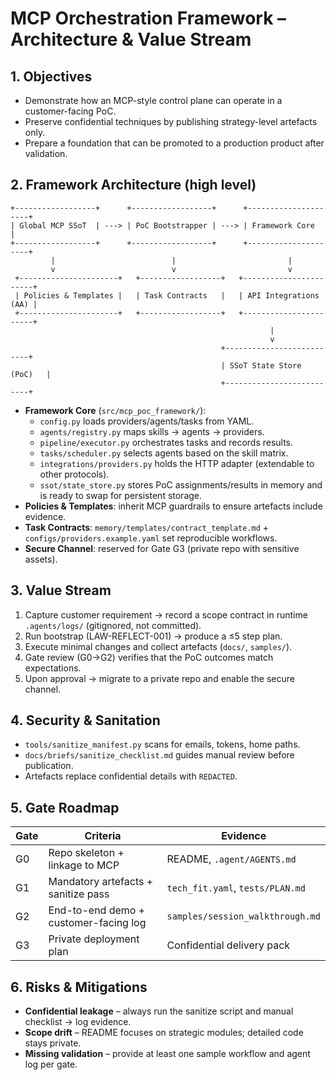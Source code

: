 # MCP Orchestration Framework – Architecture & Value Stream

## 1. Objectives
- Demonstrate how an MCP-style control plane can operate in a customer-facing PoC.
- Preserve confidential techniques by publishing strategy-level artefacts only.
- Prepare a foundation that can be promoted to a production product after validation.

## 2. Framework Architecture (high level)
```
+------------------+      +------------------+      +---------------------+
| Global MCP SSoT  | ---> | PoC Bootstrapper | ---> | Framework Core      |
+------------------+      +------------------+      +---------------------+
         |                          |                         |
         v                          v                         v
 +----------------------+   +------------------+   +-----------------------+
 | Policies & Templates |   | Task Contracts   |   | API Integrations (AA) |
 +----------------------+   +------------------+   +-----------------------+
                                                          |
                                                          v
                                               +--------------------------+
                                               | SSoT State Store (PoC)   |
                                               +--------------------------+
```

- **Framework Core** (`src/mcp_poc_framework/`):
  - `config.py` loads providers/agents/tasks from YAML.
  - `agents/registry.py` maps skills → agents → providers.
  - `pipeline/executor.py` orchestrates tasks and records results.
  - `tasks/scheduler.py` selects agents based on the skill matrix.
  - `integrations/providers.py` holds the HTTP adapter (extendable to other protocols).
  - `ssot/state_store.py` stores PoC assignments/results in memory and is ready to swap for persistent storage.
- **Policies & Templates**: inherit MCP guardrails to ensure artefacts include evidence.
- **Task Contracts**: `memory/templates/contract_template.md` + `configs/providers.example.yaml` set reproducible workflows.
- **Secure Channel**: reserved for Gate G3 (private repo with sensitive assets).

## 3. Value Stream
1. Capture customer requirement → record a scope contract in runtime `.agents/logs/` (gitignored, not committed).
2. Run bootstrap (LAW-REFLECT-001) → produce a ≤5 step plan.
3. Execute minimal changes and collect artefacts (`docs/`, `samples/`).
4. Gate review (G0→G2) verifies that the PoC outcomes match expectations.
5. Upon approval → migrate to a private repo and enable the secure channel.

## 4. Security & Sanitation
- `tools/sanitize_manifest.py` scans for emails, tokens, home paths.
- `docs/briefs/sanitize_checklist.md` guides manual review before publication.
- Artefacts replace confidential details with `REDACTED`.

## 5. Gate Roadmap
| Gate | Criteria | Evidence |
| --- | --- | --- |
| G0 | Repo skeleton + linkage to MCP | README, `.agent/AGENTS.md` |
| G1 | Mandatory artefacts + sanitize pass | `tech_fit.yaml`, `tests/PLAN.md` |
| G2 | End-to-end demo + customer-facing log | `samples/session_walkthrough.md` |
| G3 | Private deployment plan | Confidential delivery pack |

## 6. Risks & Mitigations
- **Confidential leakage** – always run the sanitize script and manual checklist → log evidence.
- **Scope drift** – README focuses on strategic modules; detailed code stays private.
- **Missing validation** – provide at least one sample workflow and agent log per gate.
